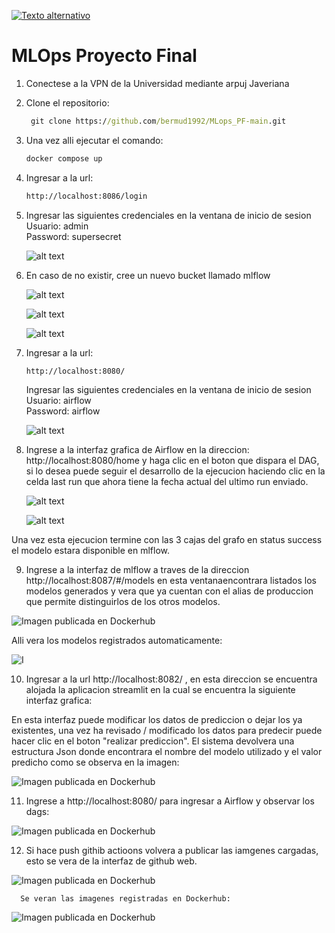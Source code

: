 [![Texto alternativo](https://img.youtube.com/vi/wmhRgMyUyBs/0.jpg)](https://youtu.be/wmhRgMyUyBs)

# MLOps Proyecto Final

1. Conectese a la VPN de la Universidad mediante arpuj Javeriana
   
2. Clone el repositorio:
   ```cmd
	git clone https://github.com/bermud1992/MLops_PF-main.git

3. Una vez alli ejecutar el comando:  
	```cmd
	docker compose up

4. Ingresar a la url:
    ```cmd
    http://localhost:8086/login
	```
5. Ingresar las siguientes credenciales en la ventana de inicio de sesion <br />
	Usuario: admin <br />
	Password: supersecret <br />
 
	![alt text](https://github.com/marinho14/MLops_P2/blob/main/images/minio_0.png)

6. En caso de no existir, cree un nuevo bucket llamado mlflow
   
    ![alt text](https://github.com/marinho14/MLops_P2/blob/main/images/minio_1.png)

    ![alt text](https://github.com/marinho14/MLops_P2/blob/main/images/minio_2.png)
   
    ![alt text](https://github.com/marinho14/MLops_P2/blob/main/images/minio_3.png)
   
7. Ingresar a la url:
    ```url
    http://localhost:8080/
	```
	Ingresar las siguientes credenciales en la ventana de inicio de sesion <br />
	Usuario: airflow <br />
	Password: airflow <br />
 
	![alt text](https://github.com/marinho14/MLops_P2/blob/main/images/airflow_0.png) <br />

8. Ingrese a la interfaz grafica de Airflow en la direccion: http://localhost:8080/home y haga clic en el boton que dispara el DAG, si lo desea puede seguir el desarrollo de la ejecucion haciendo clic en la celda last run que ahora tiene la fecha actual del ultimo run enviado.

   ![alt text](https://github.com/bermud1992/MLOps_P3/blob/main/images/airflow1.png)  <br />
   
   ![alt text](https://github.com/bermud1992/MLOps_P3/blob/main/images/airflow2.png)  

Una vez esta ejecucion termine con las 3 cajas del grafo en status success el modelo estara disponible en mlflow.

9. Ingrese a la interfaz de mlflow a traves de la direccion http://localhost:8087/#/models en esta ventanaencontrara listados los modelos generados y vera que ya cuentan con el alias de produccion que permite distinguirlos de los otros modelos.

![Imagen publicada en Dockerhub](images/mlflow1.png) 

 Alli vera los modelos registrados automaticamente:

 ![I](images/mlflow_registrado.jpeg) 

10. Ingresar a la url http://localhost:8082/ , en esta direccion se encuentra alojada la aplicacion streamlit en la cual se encuentra la siguiente interfaz grafica:


   En esta interfaz puede modificar los datos de prediccion o dejar los ya existentes, una vez ha revisado / modificado los datos para predecir puede hacer clic en el boton "realizar prediccion". El sistema devolvera una estructura Json donde encontrara el nombre del modelo utilizado y el valor predicho como se observa en la imagen:

  ![Imagen publicada en Dockerhub](images/streamlit_app.jpeg) 


11. Ingrese a http://localhost:8080/  para ingresar a Airflow y observar los dags: 

   ![Imagen publicada en Dockerhub](images/dags.jpeg) 

12. Si hace push githib actioons volvera a publicar las iamgenes cargadas, esto se vera de la interfaz de github web.

   ![Imagen publicada en Dockerhub](images/github_actions.jpeg) 

      Se veran las imagenes registradas en Dockerhub:
   
   ![Imagen publicada en Dockerhub](images/dockerhub-registered.jpeg) 
   
